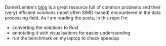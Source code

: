 Daniel Lemire's [blog](https://lemire.me/blog/) is a great resource full of common problems and their (very) efficient solutions (most often SIMD-based) encountered in the data processing field. 
As I am reading the posts, in this repo I'm: 

* converting the solutions to Rust
* annotating it with visualisations for easier understanding
* run the benchmark on my laptop to check speedup
